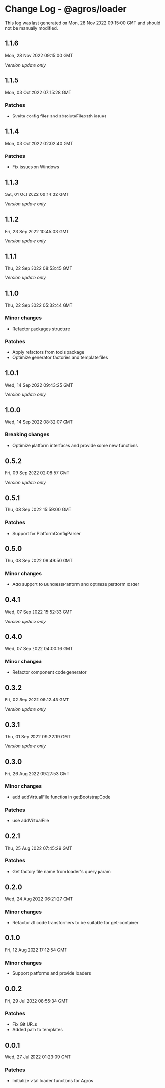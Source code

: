 # Change Log - @agros/loader

This log was last generated on Mon, 28 Nov 2022 09:15:00 GMT and should not be manually modified.

## 1.1.6
Mon, 28 Nov 2022 09:15:00 GMT

_Version update only_

## 1.1.5
Mon, 03 Oct 2022 07:15:28 GMT

### Patches

- Svelte config files and absoluteFilepath issues

## 1.1.4
Mon, 03 Oct 2022 02:02:40 GMT

### Patches

- Fix issues on Windows

## 1.1.3
Sat, 01 Oct 2022 09:14:32 GMT

_Version update only_

## 1.1.2
Fri, 23 Sep 2022 10:45:03 GMT

_Version update only_

## 1.1.1
Thu, 22 Sep 2022 08:53:45 GMT

_Version update only_

## 1.1.0
Thu, 22 Sep 2022 05:32:44 GMT

### Minor changes

- Refactor packages structure

### Patches

- Apply refactors from tools package
- Optimize generator factories and template files

## 1.0.1
Wed, 14 Sep 2022 09:43:25 GMT

_Version update only_

## 1.0.0
Wed, 14 Sep 2022 08:32:07 GMT

### Breaking changes

- Optimize platform interfaces and provide some new functions

## 0.5.2
Fri, 09 Sep 2022 02:08:57 GMT

_Version update only_

## 0.5.1
Thu, 08 Sep 2022 15:59:00 GMT

### Patches

- Support for PlatformConfigParser

## 0.5.0
Thu, 08 Sep 2022 09:49:50 GMT

### Minor changes

- Add support to BundlessPlatform and optimize platform loader

## 0.4.1
Wed, 07 Sep 2022 15:52:33 GMT

_Version update only_

## 0.4.0
Wed, 07 Sep 2022 04:00:16 GMT

### Minor changes

- Refactor component code generator

## 0.3.2
Fri, 02 Sep 2022 09:12:43 GMT

_Version update only_

## 0.3.1
Thu, 01 Sep 2022 09:22:19 GMT

_Version update only_

## 0.3.0
Fri, 26 Aug 2022 09:27:53 GMT

### Minor changes

- add addVirtualFile function in getBootstrapCode

### Patches

- use addVirtualFile

## 0.2.1
Thu, 25 Aug 2022 07:45:29 GMT

### Patches

- Get factory file name from loader's query param

## 0.2.0
Wed, 24 Aug 2022 06:21:27 GMT

### Minor changes

- Refactor all code transformers to be suitable for get-container

## 0.1.0
Fri, 12 Aug 2022 17:12:54 GMT

### Minor changes

- Support platforms and provide loaders

## 0.0.2
Fri, 29 Jul 2022 08:55:34 GMT

### Patches

- Fix Git URLs
- Added path to templates

## 0.0.1
Wed, 27 Jul 2022 01:23:09 GMT

### Patches

- Initialize vital loader functions for Agros

